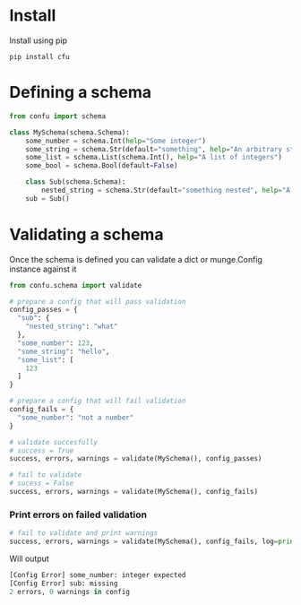 # Install

Install using pip

```
pip install cfu
```

# Defining a schema

```py
from confu import schema

class MySchema(schema.Schema):
    some_number = schema.Int(help="Some integer")
    some_string = schema.Str(default="something", help="An arbitrary string")
    some_list = schema.List(schema.Int(), help="A list of integers")
    some_bool = schema.Bool(default=False)

    class Sub(schema.Schema):
        nested_string = schema.Str(default="something nested", help="A nested string")
    sub = Sub()
```

# Validating a schema

Once the schema is defined you can validate a dict or munge.Config instance against it

```py
from confu.schema import validate

# prepare a config that will pass validation
config_passes = {
  "sub": {
    "nested_string": "what"
  },
  "some_number": 123,
  "some_string": "hello",
  "some_list": [
    123
  ]
}

# prepare a config that will fail validation
config_fails = {
  "some_number": "not a number"
}

# validate succesfully
# success = True
success, errors, warnings = validate(MySchema(), config_passes)

# fail to validate
# sucess = False
success, errors, warnings = validate(MySchema(), config_fails)
```

### Print errors on failed validation

```py
# fail to validate and print warnings
success, errors, warnings = validate(MySchema(), config_fails, log=print)
```

Will output

```py
[Config Error] some_number: integer expected
[Config Error] sub: missing
2 errors, 0 warnings in config
```


